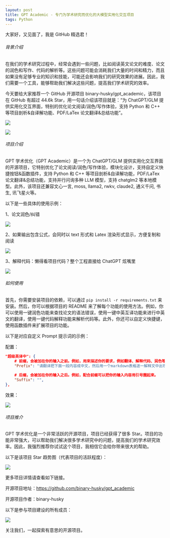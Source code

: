 ```yaml
---
layout: post
title: GPT Academic - 专门为学术研究而优化的大模型实用化交互项目
tags: Python
---
```


大家好，又见面了，我是 GitHub 精选君！

###### 背景介绍

在我们的学术研究过程中，经常会遇到一些问题，比如阅读英文论文的难度、论文的润色和写作、代码的解析等。这些问题可能会消耗我们大量的时间和精力，而且如果没有足够专业的知识和技能，可能还会影响我们的研究效果的进展。因此，我们需要一个工具，能够帮助我们解决这些问题，提高我们学术研究的效率。

今天要给大家推荐一个 GitHub 开源项目 binary-husky/gpt_academic，该项目在 GitHub 有超过 44.6k Star，用一句话介绍该项目就是：“为 ChatGPT/GLM 提供实用化交互界面，特别的优化论文阅读/润色/写作体验，支持 Python 和 C++ 等项目剖析&自译解功能、PDF/LaTex 论文翻译&总结功能”。

![](https://raw.githubusercontent.com/binary-husky/gpt_academic/master/docs/logo.png)

![](https://user-images.githubusercontent.com/96192199/230361456-61078362-a966-4eb5-b49e-3c62ef18b860.gif)

###### 项目介绍

GPT 学术优化（GPT Academic）是一个为 ChatGPT/GLM 提供实用化交互界面的开源项目，它特别优化了论文阅读/润色/写作体验，模块化设计，支持自定义快捷按钮&函数插件，支持 Python 和 C++ 等项目剖析&自译解功能，PDF/LaTex 论文翻译&总结功能，支持并行问询多种 LLM 模型，支持 chatglm2 等本地模型。此外，该项目还兼容文心一言, moss, llama2, rwkv, claude2, 通义千问, 书生, 讯飞星火等。

以下是一些具体的使用示例：

1、论文润色/纠错

![](https://user-images.githubusercontent.com/96192199/231980294-f374bdcb-3309-4560-b424-38ef39f04ebd.gif)

2、如果输出包含公式，会同时以 text 形式和 Latex 渲染形式显示，方便复制和阅读

![](https://user-images.githubusercontent.com/96192199/230598842-1d7fcddd-815d-40ee-af60-baf488a199df.png)

3、解释代码：懒得看项目代码？整个工程直接给 ChatGPT 炫嘴里

![](https://user-images.githubusercontent.com/96192199/226935232-6b6a73ce-8900-4aee-93f9-733c7e6fef53.png)

###### 如何使用

首先，你需要安装项目的依赖，可以通过 `pip install -r requirements.txt` 来安装。然后，你可以根据项目的 README 来了解每个功能的使用方法。例如，你可以使用一键润色功能来查找论文的语法错误，使用一键中英互译功能来进行中英文的翻译，使用一键代码解释功能来解析代码等。此外，你还可以自定义快捷键，使用函数插件来扩展项目的功能。

以下是对应自定义 Prompt 提示词的示例：

配置：

```json
"超级英译中": {
    # 前缀，会被加在你的输入之前。例如，用来描述你的要求，例如翻译、解释代码、润色等等
    "Prefix": "请翻译把下面一段内容成中文，然后用一个markdown表格逐一解释文中出现的专有名词：\n\n", 
    
    # 后缀，会被加在你的输入之后。例如，配合前缀可以把你的输入内容用引号圈起来。
    "Suffix": "",
},
```

效果：

![](https://user-images.githubusercontent.com/96192199/226899272-477c2134-ed71-4326-810c-29891fe4a508.png)

###### 项目推介

GPT 学术优化是一个非常活跃的开源项目，项目已经获得了很多 Star。项目的功能非常强大，可以帮助我们解决很多学术研究中的问题，提高我们的学术研究效率。因此，我强烈推荐你试试这个项目，我相信它会给你带来很大的帮助。


以下是该项目 Star 趋势图（代表项目的活跃程度）：

![](https://api.star-history.com/svg?repos=binary-husky/gpt_academic&type=Timeline)

更多项目详情请查看如下链接。

开源项目地址：https://github.com/binary-husky/gpt_academic 

开源项目作者：binary-husky

以下是参与项目建设的所有成员：

![](https://contrib.rocks/image?repo=binary-husky/gpt_academic)

关注我们，一起探索有意思的开源项目。

